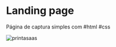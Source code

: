 # Landing page
 Página de captura simples com #html #css
 
![printasaas](https://user-images.githubusercontent.com/125522513/224171724-f1c23379-a79f-4694-9780-d423325d9374.png)
